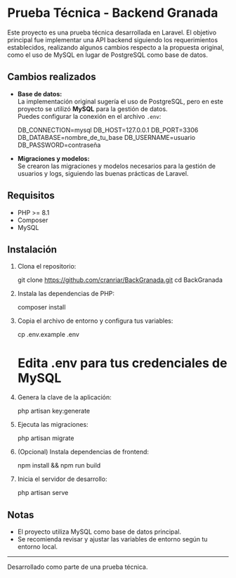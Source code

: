 # Prueba Técnica - Backend Granada

Este proyecto es una prueba técnica desarrollada en Laravel. El objetivo principal fue implementar una API backend siguiendo los requerimientos establecidos, realizando algunos cambios respecto a la propuesta original, como el uso de MySQL en lugar de PostgreSQL como base de datos.

## Cambios realizados

- **Base de datos:**  
  La implementación original sugería el uso de PostgreSQL, pero en este proyecto se utilizó **MySQL** para la gestión de datos.  
  Puedes configurar la conexión en el archivo `.env`:

  
  DB_CONNECTION=mysql
  DB_HOST=127.0.0.1
  DB_PORT=3306
  DB_DATABASE=nombre_de_tu_base
  DB_USERNAME=usuario
  DB_PASSWORD=contraseña
  

- **Migraciones y modelos:**  
  Se crearon las migraciones y modelos necesarios para la gestión de usuarios y logs, siguiendo las buenas prácticas de Laravel.

## Requisitos

- PHP >= 8.1
- Composer
- MySQL

## Instalación

1. Clona el repositorio:
   
   git clone https://github.com/cranriar/BackGranada.git
   cd BackGranada
   

2. Instala las dependencias de PHP:
   
   composer install
   

3. Copia el archivo de entorno y configura tus variables:
   
   cp .env.example .env
   # Edita .env para tus credenciales de MySQL
   

4. Genera la clave de la aplicación:
   
   php artisan key:generate
   

5. Ejecuta las migraciones:
   
   php artisan migrate
   

6. (Opcional) Instala dependencias de frontend:
   
   npm install && npm run build
   

7. Inicia el servidor de desarrollo:
   
   php artisan serve


## Notas

- El proyecto utiliza MySQL como base de datos principal.
- Se recomienda revisar y ajustar las variables de entorno según tu entorno local.

---

Desarrollado como parte de una prueba técnica.